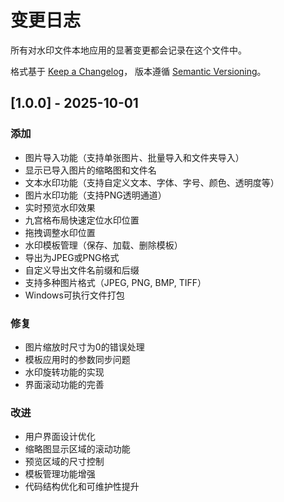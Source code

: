 # 变更日志

所有对水印文件本地应用的显著变更都会记录在这个文件中。

格式基于 [Keep a Changelog](https://keepachangelog.com/zh-CN/1.0.0/)，
版本遵循 [Semantic Versioning](https://semver.org/lang/zh-CN/)。

## [1.0.0] - 2025-10-01

### 添加
- 图片导入功能（支持单张图片、批量导入和文件夹导入）
- 显示已导入图片的缩略图和文件名
- 文本水印功能（支持自定义文本、字体、字号、颜色、透明度等）
- 图片水印功能（支持PNG透明通道）
- 实时预览水印效果
- 九宫格布局快速定位水印位置
- 拖拽调整水印位置
- 水印模板管理（保存、加载、删除模板）
- 导出为JPEG或PNG格式
- 自定义导出文件名前缀和后缀
- 支持多种图片格式（JPEG, PNG, BMP, TIFF）
- Windows可执行文件打包

### 修复
- 图片缩放时尺寸为0的错误处理
- 模板应用时的参数同步问题
- 水印旋转功能的实现
- 界面滚动功能的完善

### 改进
- 用户界面设计优化
- 缩略图显示区域的滚动功能
- 预览区域的尺寸控制
- 模板管理功能增强
- 代码结构优化和可维护性提升